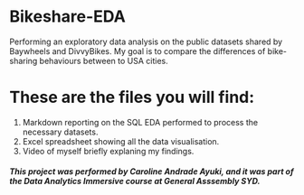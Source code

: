 # Bikeshare-EDA
Performing an exploratory data analysis on the public datasets shared by Baywheels and DivvyBikes. My goal is to compare the differences of bike-sharing behaviours between to USA cities.

# These are the files you will find:
1. Markdown reporting on the SQL EDA performed to process the necessary datasets.
2. Excel spreadsheet showing all the data visualisation.
3. Video of myself briefly explaning my findings.

##### *This project was performed by Caroline Andrade Ayuki, and it was part of the Data Analytics Immersive course at General Asssembly SYD.*
